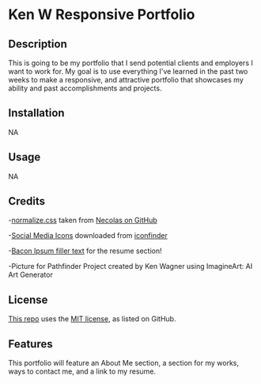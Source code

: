 # Ken W Responsive Portfolio
## Description

This is going to be my portfolio that I send potential clients and employers I want to work for. My goal is to use everything I've learned in the past two weeks to make a responsive, and attractive portfolio that showcases my ability and past accomplishments and projects.

## Installation

NA

## Usage

NA

## Credits

-[normalize.css](https://necolas.github.io/normalize.css/) taken from [Necolas on GitHub](https://github.com/necolas)

-[Social Media Icons](https://www.iconfinder.com/social-media-icons) downloaded from [iconfinder](https://www.iconfinder.com/)

-[Bacon Ipsum filler text](https://baconipsum.com/) for the resume section!

-Picture for Pathfinder Project created by Ken Wagner using ImagineArt: AI Art Generator

## License

[This repo](https://github.com/horizonbound0/Ken-W-Responsive-Portfolio) uses the [MIT license](https://github.com/git/git-scm.com/blob/main/MIT-LICENSE.txt), as listed on GitHub.

## Features

This portfolio will feature an About Me section, a section for my works, ways to contact me, and a link to my resume.

